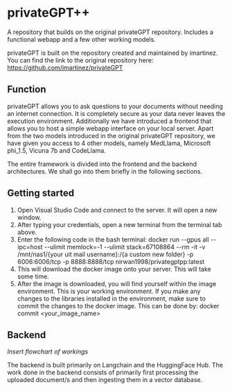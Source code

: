 # privateGPT++
A repository that builds on the original privateGPT repository. Includes a functional webapp and a few other working models.

privateGPT is built on the repository created and maintained by imartinez. You can find the link to the original repository here: https://github.com/imartinez/privateGPT

## Function
privateGPT allows you to ask questions to your documents without needing an internet connection. It is completely secure as your data never leaves the execution environment.
Additionally we have introduced a frontend that allows you to host a simple webapp interface on your local server. 
Apart from the two models introduced in the original privateGPT repository, we have given you access to 4 other models, namely MedLlama, Microsoft phi_1.5, Vicuna 7b and CodeLlama.

The entire framework is divided into the frontend and the backend architectures. We shall go into them briefly in the following sections.

## Getting started

1. Open Visual Studio Code and connect to the server. It will open a new window.
2. After typing your credentials, open a new terminal from the terminal tab above.
3. Enter the following code in the bash terminal: docker run --gpus all --ipc=host --ulimit memlock=-1 --ulimit stack=67108864 --rm -it -v /mnt/nas1/{your uit mail username}:/{a custom new folder} -p 6006:6006/tcp -p 8888:8888/tcp nirwan1998/privategptpp:latest
4. This will download the docker image onto your server. This will take some time.
5. After the image is downloaded, you will find yourself within the image environment. This is your working environment. If you make any changes to the libraries installed in the environment, make sure to commit the changes to the docker image. This can be done by: docker commit <container id> <your_image_name>

## Backend

*Insert flowchart of workings*

The backend is built primarily on Langchain and the HuggingFace Hub.
The work done in the backend consists of primarily first processing the uploaded document/s and then ingesting them in a vector database.
